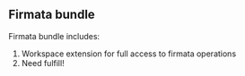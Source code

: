 ## Firmata bundle

Firmata bundle includes:

1. Workspace extension for full access to firmata operations
2. Need fulfill!
